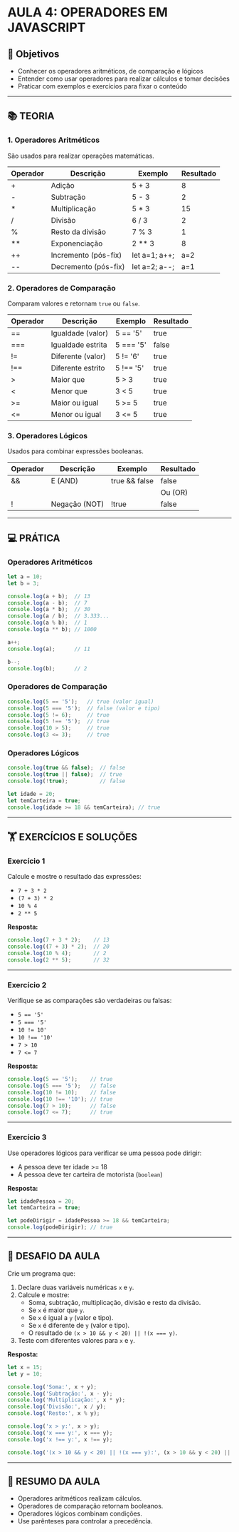 # AULA 4: OPERADORES EM JAVASCRIPT

## 🎯 Objetivos
- Conhecer os operadores aritméticos, de comparação e lógicos
- Entender como usar operadores para realizar cálculos e tomar decisões
- Praticar com exemplos e exercícios para fixar o conteúdo

---

## 📚 TEORIA

### 1. Operadores Aritméticos
São usados para realizar operações matemáticas.

| Operador | Descrição            | Exemplo    | Resultado    |
|----------|----------------------|------------|--------------|
| +        | Adição               | 5 + 3      | 8            |
| -        | Subtração            | 5 - 3      | 2            |
| *        | Multiplicação        | 5 * 3      | 15           |
| /        | Divisão              | 6 / 3      | 2            |
| %        | Resto da divisão     | 7 % 3      | 1            |
| **       | Exponenciação        | 2 ** 3     | 8            |
| ++       | Incremento (pós-fix) | let a=1; a++; | a=2       |
| --       | Decremento (pós-fix) | let a=2; a--; | a=1       |

### 2. Operadores de Comparação
Comparam valores e retornam `true` ou `false`.

| Operador | Descrição                 | Exemplo      | Resultado  |
|----------|---------------------------|--------------|------------|
| ==       | Igualdade (valor)         | 5 == '5'     | true       |
| ===      | Igualdade estrita         | 5 === '5'    | false      |
| !=       | Diferente (valor)         | 5 != '6'     | true       |
| !==      | Diferente estrito         | 5 !== '5'    | true       |
| >        | Maior que                 | 5 > 3        | true       |
| <        | Menor que                 | 3 < 5        | true       |
| >=       | Maior ou igual            | 5 >= 5       | true       |
| <=       | Menor ou igual            | 3 <= 5       | true       |

### 3. Operadores Lógicos
Usados para combinar expressões booleanas.

| Operador | Descrição       | Exemplo           | Resultado  |
|----------|-----------------|-------------------|------------|
| &&       | E (AND)         | true && false     | false      |
| ||       | Ou (OR)         | true || false     | true       |
| !        | Negação (NOT)   | !true             | false      |

---

## 💻 PRÁTICA

### Operadores Aritméticos
```javascript
let a = 10;
let b = 3;

console.log(a + b);  // 13
console.log(a - b);  // 7
console.log(a * b);  // 30
console.log(a / b);  // 3.333...
console.log(a % b);  // 1
console.log(a ** b); // 1000

a++;
console.log(a);      // 11

b--;
console.log(b);      // 2
```

### Operadores de Comparação
```javascript
console.log(5 == '5');   // true (valor igual)
console.log(5 === '5');  // false (valor e tipo)
console.log(5 != 6);     // true
console.log(5 !== '5');  // true
console.log(10 > 5);     // true
console.log(3 <= 3);     // true
```

### Operadores Lógicos
```javascript
console.log(true && false);  // false
console.log(true || false);  // true
console.log(!true);          // false

let idade = 20;
let temCarteira = true;
console.log(idade >= 18 && temCarteira); // true
```

---

## 🏋️ EXERCÍCIOS E SOLUÇÕES

### Exercício 1
Calcule e mostre o resultado das expressões:
- `7 + 3 * 2`
- `(7 + 3) * 2`
- `10 % 4`
- `2 ** 5`

**Resposta:**
```javascript
console.log(7 + 3 * 2);    // 13
console.log((7 + 3) * 2);  // 20
console.log(10 % 4);       // 2
console.log(2 ** 5);       // 32
```

---

### Exercício 2
Verifique se as comparações são verdadeiras ou falsas:
- `5 == '5'`
- `5 === '5'`
- `10 != 10'`
- `10 !== '10'`
- `7 > 10`
- `7 <= 7`

**Resposta:**
```javascript
console.log(5 == '5');    // true
console.log(5 === '5');   // false
console.log(10 != 10);    // false
console.log(10 !== '10'); // true
console.log(7 > 10);      // false
console.log(7 <= 7);      // true
```

---

### Exercício 3
Use operadores lógicos para verificar se uma pessoa pode dirigir:
- A pessoa deve ter idade >= 18
- A pessoa deve ter carteira de motorista (`boolean`)

**Resposta:**
```javascript
let idadePessoa = 20;
let temCarteira = true;

let podeDirigir = idadePessoa >= 18 && temCarteira;
console.log(podeDirigir); // true
```

---

## 🚀 DESAFIO DA AULA

Crie um programa que:
1. Declare duas variáveis numéricas `x` e `y`.
2. Calcule e mostre:
   - Soma, subtração, multiplicação, divisão e resto da divisão.
   - Se `x` é maior que `y`.
   - Se `x` é igual a `y` (valor e tipo).
   - Se `x` é diferente de `y` (valor e tipo).
   - O resultado de `(x > 10 && y < 20) || !(x === y)`.
3. Teste com diferentes valores para `x` e `y`.

**Resposta:**
```javascript
let x = 15;
let y = 10;

console.log('Soma:', x + y);
console.log('Subtração:', x - y);
console.log('Multiplicação:', x * y);
console.log('Divisão:', x / y);
console.log('Resto:', x % y);

console.log('x > y:', x > y);
console.log('x === y:', x === y);
console.log('x !== y:', x !== y);

console.log('(x > 10 && y < 20) || !(x === y):', (x > 10 && y < 20) || !(x === y));
```

---

## 📝 RESUMO DA AULA

- Operadores aritméticos realizam cálculos.
- Operadores de comparação retornam booleanos.
- Operadores lógicos combinam condições.
- Use parênteses para controlar a precedência.